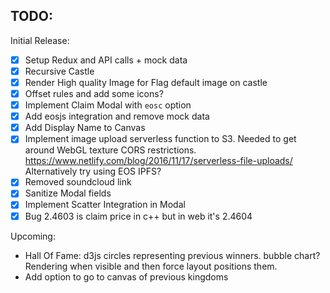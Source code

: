 ## TODO:


Initial Release:
* [x] Setup Redux and API calls + mock data
* [x] Recursive Castle
* [x] Render High quality Image for Flag default image on castle
* [x] Offset rules and add some icons?
* [x] Implement Claim Modal with `eosc` option
* [x] Add eosjs integration and remove mock data
* [x] Add Display Name to Canvas
* [x] Implement image upload serverless function to S3.
        Needed to get around WebGL texture CORS restrictions.
        https://www.netlify.com/blog/2016/11/17/serverless-file-uploads/
        Alternatively try using EOS IPFS?
* [x] Removed soundcloud link
* [x] Sanitize Modal fields
* [x] Implement Scatter Integration in Modal
* [x] Bug 2.4603 is claim price in c++ but in web it's 2.4604

Upcoming:
* Hall Of Fame: d3js circles representing previous winners. bubble chart? Rendering when visible and then force layout positions them.
* Add option to go to canvas of previous kingdoms
